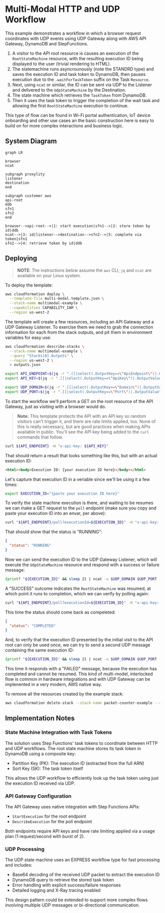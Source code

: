 # Multi-Modal HTTP and UDP Workflow

This example demonstrates a workflow in which a browser request coordinates with UDP events using UDP Gateway along with AWS API Gateway, DynamoDB and StepFunctions.  

1. A visitor to the API root resource is causes an execution of the `RootStateMachine` resource, with the resulting execution ID being displayed to the user (trivial rendering to HTML). 
2. The statemachine runs asyncrounously (note the STANDRD type) and saves the execution ID and task token to DynamoDB, then pauses execution due to the `.waitForTaskToken` suffix on the Task `Resource`.  
3. Next, using `ncat` or similar, the ID can be sent via UDP to the Listener and delivered to the `UdpStateMachine` by the Destination.
4. The state machine which retrieves the `TaskToken` from DynamoDB.
5. Then it uses the task token to trigger the completion of the wait task and allowing the first `RootStateMachine` execution to continue.  

This type of flow can be found in Wi-Fi portal authentication, IoT device onboarding and other use cases an the basic construction here is easy to build on for more complex interactions and business logic.

## System Diagram

```mermaid
graph LR

browser
ncat

subgraph proxylity
listener
destination
end

subgraph customer aws
api-root
ddb
sfn1
sfn2
end

browser-->api-root-->|1: start execution|sfn1-->|2: store token by id|ddb
ncat-->|3: id|listener-->destination-->sfn2-->|5: complete via token|sfn1
sfn2-->|4: retrieve token by id|ddb
```

## Deploying

> **NOTE**: The instructions below assume the `aws` CLI, `jq` and `ncat` are available on your Linux system. 

To deploy the template:

```bash
aws cloudformation deploy \
  --template-file multi-modal.template.json \
  --stack-name multimodal-example \
  --capabilities CAPABILITY_IAM \
  --region us-west-2
```

The template will create a few resources, including an API Gateway and a UDP Gateway Listener.  To exercise them we need to grab the connection information for each from the stack outputs, and pit them in environment variables for easy use:

```bash
aws cloudformation describe-stacks \
  --stack-name multimodal-example \
  --query "Stacks[0].Outputs" \
  --region us-west-2 \
  > outputs.json

export API_ENDPOINT=$(jq -r ".[]|select(.OutputKey==\"ApiEndpoint\")|.OutputValue" outputs.json)
export API_KEY=$(jq -r ".[]|select(.OutputKey==\"ApiKey\")|.OutputValue" outputs.json)

export UDP_DOMAIN=$(jq -r ".[]|select(.OutputKey==\"Domain\")|.OutputValue" outputs.json)
export UDP_PORT=$(jq -r ".[]|select(.OutputKey==\"Port\")|.OutputValue" outputs.json)
```

To start the workflow we'll perform a GET on the root resource of the API Gateway, just as visiting with a browser would do. 

> **Note:** This template protects the API with an API key so random visitors can't trigger it, and there are rate limits applied, too.  None of this is really necessary, but are good practices when making APIs available in public. You'll see the API key being added to the `curl` commands that follow.

```bash
curl ${API_ENDPOINT} -H "x-api-key: ${API_KEY}"
```

That should return a result that looks something like this, but with an actual execution ID:

```html
<html><body>Execution ID: {your execution ID here}</body></html>
```

Let's capture that execution ID in a veriable since we'll be using it a few times:

```bash
export EXECUTION_ID="{paste your execution ID here}"
```

To verify the state machine execution is there, and waiting to be resumes we can make a GET request to the `poll` endpoint (make sure you copy and paste your execution ID into an envar, per above):

```bash
curl "${API_ENDPOINT}/poll?executionId=${EXECUTION_ID}" -H "x-api-key: ${API_KEY}"
```

That should show that the status is "RUNNING":

```json
{
  "status": "RUNNING"
}
```

Now we can send the execution ID to the UDP Gateway Listener, which will execute the `UdpStateMachine` resource and respond with a success or failure message:

```bash
(printf "${EXECUTION_ID}" && sleep 2) | ncat -u $UDP_DOMAIN $UDP_PORT -w 2
```

A "SUCCESS" outcome indicates the `RootStateMachine` was resumed, at which point it runs to completion, which we can verify by polling again:

```bash
curl "${API_ENDPOINT}/poll?executionId=${EXECUTION_ID}" -H "x-api-key: ${API_KEY}"
```

This time the status should come back as compeleted:

```json
{
  "status": "COMPLETED"
}
```

And, to verify that the execution ID presented by the initial visit to the API root can only be used once, we can try to send a second UDP message containing the same execution ID:

```bash
(printf "${EXECUTION_ID}" && sleep 2) | ncat -u $UDP_DOMAIN $UDP_PORT -w 2
```

This time it responds with a "FAILED" message, because the execution has completed and cannot be resumed.  This kind of multi-model, interlocked flow is common in hardware integrations and with UDP Gateway can be implenented in a very modern, AWS native way.

To remove all the resources created by the example stack:

```bash
aws cloudformation delete-stack --stack-name packet-counter-example --region us-west-2
```

## Implementation Notes

### State Machine Integration with Task Tokens

The solution uses Step Functions' task tokens to coordinate between HTTP and UDP workflows. The root state machine stores its task token in DynamoDB using a composite key:
- Partition Key (PK): The execution ID (extracted from the full ARN)
- Sort Key (SK): The task token itself

This allows the UDP workflow to efficiently look up the task token using just the execution ID received via UDP.

### API Gateway Configuration

The API Gateway uses native integration with Step Functions APIs:
- `StartExecution` for the root endpoint
- `DescribeExecution` for the poll endpoint

Both endpoints require API keys and have rate limiting applied via a usage plan (1 request/second with burst of 2).

### UDP Processing

The UDP state machine uses an EXPRESS workflow type for fast processing and includes:
- Base64 decoding of the received UDP packet to extract the execution ID
- DynamoDB query to retrieve the stored task token
- Error handling with explicit success/failure responses
- Detailed logging and X-Ray tracing enabled

This design pattern could be extended to support more complex flows involving multiple UDP messages or bi-directional communication.

